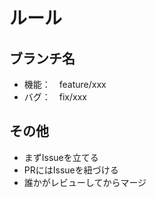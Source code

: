 # ルール

## ブランチ名

- 機能：　feature/xxx
- バグ：　fix/xxx

## その他

- まずIssueを立てる
- PRにはIssueを紐づける
- 誰かがレビューしてからマージ

